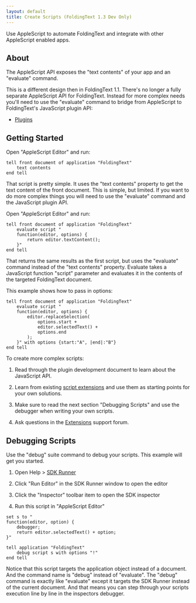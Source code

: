 ```yaml
---
layout: default
title: Create Scripts (FoldingText 1.3 Dev Only)
---
```

Use AppleScript to automate FoldingText and integrate with other AppleScript enabled apps.

## About

The AppleScript API exposes the "text contents" of your app and an "evaluate" command.

This is a different design then in FoldingText 1.1. There's no longer a fully separate AppleScript API for FoldingText. Instead for more complex needs you'll need to use the "evaluate" command to bridge from AppleScript to FoldingText's JavaScript plugin API:

- [Plugins](../plugins)

## Getting Started

Open "AppleScript Editor" and run:

```applescript
tell front document of application "FoldingText"
	text contents
end tell
```

That script is pretty simple. It uses the "text contents" property to get the text content of the front document. This is simple, but limited. If you want to do more complex things you will need to use the "evaluate" command and the JavaScript plugin API.

Open "AppleScript Editor" and run:

```applescript
tell front document of application "FoldingText"
	evaluate script "
	function(editor, options) {
		return editor.textContent();
	}"
end tell
```

That returns the same results as the first script, but uses the "evaluate" command instead of the "text contents" property. Evaluate takes a JavaScript function "script" parameter and evaluates it in the contents of the targeted FoldingText document.

This example shows how to pass in options:

```applescript
tell front document of application "FoldingText"
	evaluate script "
	function(editor, options) {
		editor.replaceSelection(
			options.start +
			editor.selectedText() +
			options.end
		);
	}" with options {start:"A", |end|:"B"}
end tell
```

To create more complex scripts:

1. Read through the plugin development document to learn about the JavaScript API.

2. Learn from existing [script extensions](/posts/extensions/scripts/) and use them as starting points for your own solutions.

3. Make sure to read the next section "Debugging Scripts" and use the debugger when writing your own scripts.

4. Ask questions in the [Extensions](http://support.foldingtext.com/discussions/extensions) support forum.

## Debugging Scripts

Use the "debug" suite command to debug your scripts. This example will get you started.

1. Open Help > [SDK Runner](../runner)

2. Click "Run Editor" in the SDK Runner window to open the editor

3. Click the "Inspector" toolbar item to open the SDK inspector

4. Run this script in "AppleScript Editor"

```applescript
set s to "
function(editor, option) {
	debugger;
	return editor.selectedText() + option;
}"

tell application "FoldingText"
	debug script s with options "!"
end tell
```

Notice that this script targets the application object instead of a document. And the command name is "debug" instead of "evaluate". The "debug" command is exactly like "evaluate" except it targets the SDK Runner instead of the current document. And that means you can step through your scripts execution line by line in the inspectors debugger.